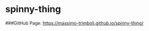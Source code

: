 # spinny-thing


###GitHub Page: <a href="https://massimo-trimboli.github.io/spinny-thing/">https://massimo-trimboli.github.io/spinny-thing/<a/>
